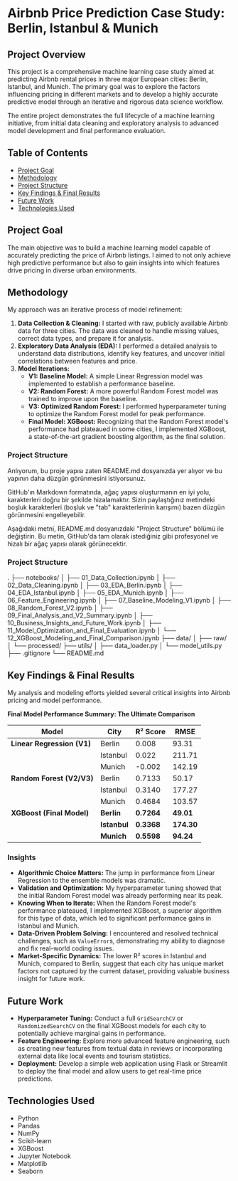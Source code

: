 # Airbnb Price Prediction Case Study: Berlin, Istanbul & Munich

## Project Overview

This project is a comprehensive machine learning case study aimed at predicting Airbnb rental prices in three major European cities: Berlin, Istanbul, and Munich. The primary goal was to explore the factors influencing pricing in different markets and to develop a highly accurate predictive model through an iterative and rigorous data science workflow.

The entire project demonstrates the full lifecycle of a machine learning initiative, from initial data cleaning and exploratory analysis to advanced model development and final performance evaluation.

## Table of Contents

-   [Project Goal](#project-goal)
-   [Methodology](#methodology)
-   [Project Structure](#project-structure)
-   [Key Findings & Final Results](#key-findings--final-results)
-   [Future Work](#future-work)
-   [Technologies Used](#technologies-used)

## Project Goal

The main objective was to build a machine learning model capable of accurately predicting the price of Airbnb listings. I aimed to not only achieve high predictive performance but also to gain insights into which features drive pricing in diverse urban environments.

## Methodology

My approach was an iterative process of model refinement:

1.  **Data Collection & Cleaning:** I started with raw, publicly available Airbnb data for three cities. The data was cleaned to handle missing values, correct data types, and prepare it for analysis.
2.  **Exploratory Data Analysis (EDA):** I performed a detailed analysis to understand data distributions, identify key features, and uncover initial correlations between features and price.
3.  **Model Iterations:**
    -   **V1: Baseline Model:** A simple Linear Regression model was implemented to establish a performance baseline.
    -   **V2: Random Forest:** A more powerful Random Forest model was trained to improve upon the baseline.
    -   **V3: Optimized Random Forest:** I performed hyperparameter tuning to optimize the Random Forest model for peak performance.
    -   **Final Model: XGBoost:** Recognizing that the Random Forest model's performance had plateaued in some cities, I implemented XGBoost, a state-of-the-art gradient boosting algorithm, as the final solution.

### Project Structure

Anlıyorum, bu proje yapısı zaten README.md dosyanızda yer alıyor ve bu yapının daha düzgün görünmesini istiyorsunuz.

GitHub'ın Markdown formatında, ağaç yapısı oluşturmanın en iyi yolu, karakterleri doğru bir şekilde hizalamaktır. Sizin paylaştığınız metindeki boşluk karakterleri (boşluk ve "tab" karakterlerinin karışımı) bazen düzgün görünmesini engelleyebilir.

Aşağıdaki metni, README.md dosyanızdaki "Project Structure" bölümü ile değiştirin. Bu metin, GitHub'da tam olarak istediğiniz gibi profesyonel ve hizalı bir ağaç yapısı olarak görünecektir.

### Project Structure

.
├── notebooks/
│   ├── 01_Data_Collection.ipynb
│   ├── 02_Data_Cleaning.ipynb
│   ├── 03_EDA_Berlin.ipynb
│   ├── 04_EDA_Istanbul.ipynb
│   ├── 05_EDA_Munich.ipynb
│   ├── 06_Feature_Engineering.ipynb
│   ├── 07_Baseline_Modeling_V1.ipynb
│   ├── 08_Random_Forest_V2.ipynb
│   ├── 09_Final_Analysis_and_V2_Summary.ipynb
│   ├── 10_Business_Insights_and_Future_Work.ipynb
│   ├── 11_Model_Optimization_and_Final_Evaluation.ipynb
│   └── 12_XGBoost_Modeling_and_Final_Comparison.ipynb
├── data/
│   ├── raw/
│   └── processed/
├── utils/
│   ├── data_loader.py
│   └── model_utils.py
├── .gitignore
└── README.md

## Key Findings & Final Results

My analysis and modeling efforts yielded several critical insights into Airbnb pricing and model performance.

**Final Model Performance Summary: The Ultimate Comparison**

| Model | City | R² Score | RMSE |
|---|---|---|---|
| **Linear Regression (V1)** | Berlin | 0.008 | 93.31 |
| | Istanbul | 0.022 | 211.71 |
| | Munich | -0.002 | 142.19 |
| **Random Forest (V2/V3)** | Berlin | 0.7133 | 50.17 |
| | Istanbul | 0.3140 | 177.27 |
| | Munich | 0.4684 | 103.57 |
| **XGBoost (Final Model)** | **Berlin** | **0.7264** | **49.01** |
| | **Istanbul** | **0.3368** | **174.30** |
| | **Munich** | **0.5598** | **94.24** |

### Insights

-   **Algorithmic Choice Matters:** The jump in performance from Linear Regression to the ensemble models was dramatic.
-   **Validation and Optimization:** My hyperparameter tuning showed that the initial Random Forest model was already performing near its peak.
-   **Knowing When to Iterate:** When the Random Forest model's performance plateaued, I implemented XGBoost, a superior algorithm for this type of data, which led to significant performance gains in Istanbul and Munich.
-   **Data-Driven Problem Solving:** I encountered and resolved technical challenges, such as `ValueError`s, demonstrating my ability to diagnose and fix real-world coding issues.
-   **Market-Specific Dynamics:** The lower R² scores in Istanbul and Munich, compared to Berlin, suggest that each city has unique market factors not captured by the current dataset, providing valuable business insight for future work.

## Future Work

-   **Hyperparameter Tuning:** Conduct a full `GridSearchCV` or `RandomizedSearchCV` on the final XGBoost models for each city to potentially achieve marginal gains in performance.
-   **Feature Engineering:** Explore more advanced feature engineering, such as creating new features from textual data in reviews or incorporating external data like local events and tourism statistics.
-   **Deployment:** Develop a simple web application using Flask or Streamlit to deploy the final model and allow users to get real-time price predictions.

## Technologies Used

-   Python
-   Pandas
-   NumPy
-   Scikit-learn
-   XGBoost
-   Jupyter Notebook
-   Matplotlib
-   Seaborn